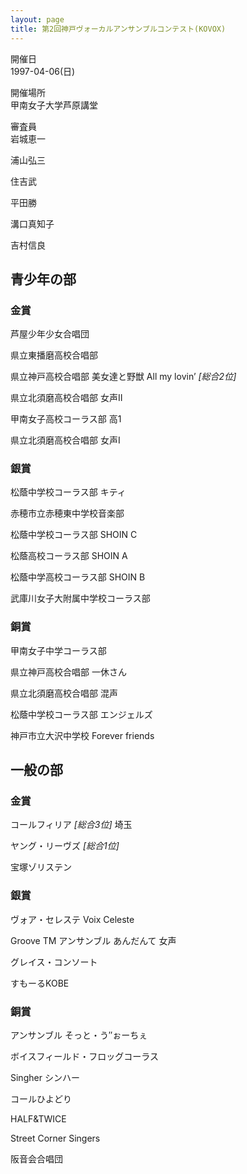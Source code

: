 ```yaml
---
layout: page
title: 第2回神戸ヴォーカルアンサンブルコンテスト(KOVOX)
---
```

開催日  
1997-04-06(日)

開催場所  
甲南女子大学芦原講堂

審査員  
岩城恵一

浦山弘三

住吉武

平田勝

溝口真知子

吉村信良

青少年の部
----------

### 金賞

<span class="choir-name">芦屋少年少女合唱団</span>

<span class="choir-name">県立東播磨高校合唱部</span>

<span class="choir-name">県立神戸高校合唱部 美女達と野獣 All my lovin’</span>
*\[総合2位\]*

<span class="choir-name">県立北須磨高校合唱部 女声Ⅱ</span>

<span class="choir-name">甲南女子高校コーラス部 高1</span>

<span class="choir-name">県立北須磨高校合唱部 女声Ⅰ</span>

### 銀賞

<span class="choir-name">松蔭中学校コーラス部 キティ</span>

<span class="choir-name">赤穂市立赤穂東中学校音楽部</span>

<span class="choir-name">松蔭中学校コーラス部 SHOIN C</span>

<span class="choir-name">松蔭高校コーラス部 SHOIN A</span>

<span class="choir-name">松蔭中学高校コーラス部 SHOIN B</span>

<span class="choir-name">武庫川女子大附属中学校コーラス部</span>

### 銅賞

<span class="choir-name">甲南女子中学コーラス部</span>

<span class="choir-name">県立神戸高校合唱部 一休さん</span>

<span class="choir-name">県立北須磨高校合唱部 混声</span>

<span class="choir-name">松蔭中学校コーラス部 エンジェルズ</span>

<span class="choir-name">神戸市立大沢中学校 Forever friends</span>

一般の部
--------

### 金賞

<span class="choir-name">コールフィリア</span> *\[総合3位\]*
埼玉

<span class="choir-name">ヤング・リーヴズ</span>
*\[総合1位\]*

<span class="choir-name">宝塚ゾリステン</span>

### 銀賞

<span class="choir-name">ヴォア・セレステ Voix Celeste</span>

<span class="choir-name">Groove TM アンサンブル あんだんて 女声</span>

<span class="choir-name">グレイス・コンソート</span>

<span class="choir-name">すもーるKOBE</span>

### 銅賞

<span class="choir-name">アンサンブル そっと・う″ぉーちぇ</span>

<span class="choir-name">ボイスフィールド・フロッグコーラス</span>

<span class="choir-name">Singher シンハー</span>

<span class="choir-name">コールひよどり</span>

<span class="choir-name">HALF&TWICE</span>

<span class="choir-name">Street Corner Singers</span>

<span class="choir-name">阪音会合唱団</span>
